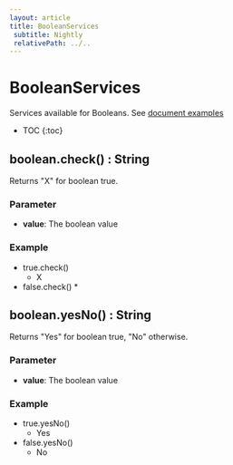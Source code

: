 ```yaml
---
layout: article
title: BooleanServices
 subtitle: Nightly
 relativePath: ../..
---
```


<!--
/********************************************************************************
** Copyright (c) 2015 Obeo.
** All rights reserved. This program and the accompanying materials
** are made available under the terms of the Eclipse Public License v1.0
** which accompanies this distribution, and is available at
** http://www.eclipse.org/legal/epl-v10.html
**
** Contributors:
**    Stephane Begaudeau (Obeo) - initial API and implementation
*********************************************************************************/
-->

# BooleanServices

Services available for Booleans. See [document examples](https://github.com/ObeoNetwork/M2Doc/tree/master/tests/org.obeonetwork.m2doc.tests/resources/booleanServices)

* TOC
{:toc}

## boolean.check() : String

Returns "X" for boolean true.

### Parameter

* **value**: The boolean value

### Example

* true.check()
  * X
* false.check()
  * 

## boolean.yesNo() : String

Returns "Yes" for boolean true, "No" otherwise.

### Parameter

* **value**: The boolean value

### Example

* true.yesNo()
  * Yes
* false.yesNo()
  * No



